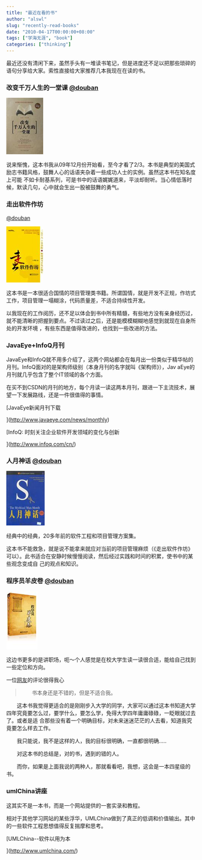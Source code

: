 ```yaml
---
title: "最近在看的书"
author: "alswl"
slug: "recently-read-books"
date: "2010-04-17T00:00:00+08:00"
tags: ["学海无涯", "book"]
categories: ["thinking"]
---
```


最近还没有清闲下来，虽然手头有一堆读书笔记，但是进度还不足以把那些琐碎的语句分享给大家。索性直接给大家推荐几本我现在在读的书。

### 改变千万人生的一堂课 [@douban](http://www.douban.com/subject/1156891/)

![image](/images/upload_dropbox/201004/s1429078.jpg)

说来惭愧，这本书我从09年12月份开始看，至今才看了2/3。本书是典型的美国式励志书籍风格，鼓舞人心的话语夹杂着一些成功人士的实例。虽然这本书在知名度上可能
不如卡耐基系列，可是书中的话语娓娓道来，平淡却耐听。当心情低落时候，默读几句，心中就会生出一股被鼓舞的勇气。

### 走出软件作坊
[@douban](http://book.douban.com/subject/3319935/)

![image](/images/upload_dropbox/201004/s4026944.jpg)

这本书是一本很适合国情的项目管理类书籍。所谓国情，就是开发不正规，作坊式工作，项目管理一塌糊涂，代码质量差，不适合持续性开发。

以我现在的工作阅历，还不足以体会到书中所有精髓，有些地方没有亲身经历过，就不能清晰的把握到要点。不过读过之后，还是能模模糊糊地感觉到就现在自身所处的开发环境
，有些东西是值得改进的，也找到一些改进的方法。

### JavaEye+InfoQ月刊

JavaEye和InfoQ就不用多介绍了，这两个网站都会在每月出一份类似于精华帖的月刊。InfoQ面对的是架构师级别（本身月刊的名字就叫《架构师》），Jav
aEye的月刊就几乎包含了整个IT领域的各个方面。

在买不到CSDN的月刊的地方，每个月读一读这两本月刊，跟进一下主流技术，展望一下发展路线，还是一件很值得的事情。

[JavaEye新闻月刊下载

](http://www.javaeye.com/news/monthly)

[InfoQ: 时刻关注企业软件开发领域的变化与创新

](http://www.infoq.com/cn/)

### 人月神话 [@douban](http://book.douban.com/subject/1102259/)

![image](/images/upload_dropbox/201004/s1086045.jpg)

经典中的经典，20多年前的软件工程和项目管理方案集。

这本书不能救急，就是说不能拿来就应对当前的项目管理麻烦（《走出软件作坊》可以）。此书适合在安静时候慢慢阅读，然后经过实践和时间的积累，使书中的某些观念变成自
己的观点和知识。

### 程序员羊皮卷 [@douban](http://book.douban.com/subject/4025390/)

![image](/images/upload_dropbox/201004/s4271706.jpg)

这边书更多的是讲职场，呃～个人感觉是在校大学生读一读很合适，能给自己找到一些定位和方向。

一位[网友](http://book.douban.com/review/2557037/)的评论很得我心

> 　　书本身还是不错的，但是不适合我。

　　这本书我觉得更适合的是刚刚步入大学的同学，大家可以通过这本书知道大学四年究竟要怎么过，要学什么，要怎么学，免得大学四年庸庸碌碌，一眨眼就过去了。或者是适
合那些没有着一个明确目标，对未来迷迷茫茫的人去看，知道我究竟要怎么样去工作。

　　我只能说，我不是这样的人，我的目标很明确，一直都很明确.....

　　对这本书的总结是，对的书，遇到的错的人。

　　而你，如果是上面我说的两种人，那就看看吧，我想，这会是一本四星级的书。

### umlChina讲座

这其实不是一本书，而是一个网站提供的一套实录和教程。

相对于其他学习网站的某些浮华，UMLChina做到了真正的低调和价值输出。其中的一些软件工程思想值得反复揣摩和思考。

[UMLChina--软件以用为本

](http://www.umlchina.com/)

